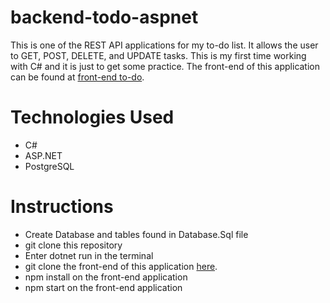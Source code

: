 # backend-todo-aspnet

This is one of the REST API applications for my to-do list. It allows the user to GET, POST, DELETE, and UPDATE tasks. This is my first time working with C# and it is just to get some practice. The front-end of this application can be found at [front-end to-do](https://github.com/jothoudt/frontend-to-do).

# Technologies Used

- C#
- ASP.NET
- PostgreSQL

# Instructions
- Create Database and tables found in Database.Sql file
- git clone this repository
- Enter dotnet run in the terminal
- git clone the front-end of this application [here](https://github.com/jothoudt/frontend-to-do).
- npm install on the front-end application
- npm start on the front-end application